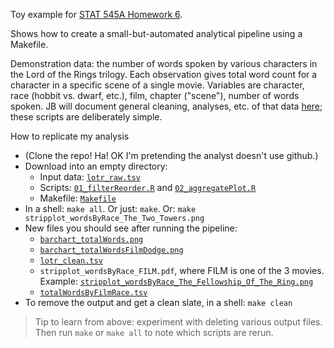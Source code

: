 Toy example for [STAT 545A Homework 6](http://www.stat.ubc.ca/~jenny/STAT545A/hw06_puttingAllTogether.html).

Shows how to create a small-but-automated analytical pipeline using a Makefile.

Demonstration data: the number of words spoken by various characters in the Lord of the Rings trilogy. Each observation gives total word count for a character in a specific scene of a single movie. Variables are character, race (hobbit vs. dwarf, etc.), film, chapter ("scene"), number of words spoken. JB will document general cleaning, analyses, etc. of that data [here](https://github.com/jennybc/lotr); these scripts are deliberately simple.

How to replicate my analysis

  * (Clone the repo! Ha! OK I'm pretending the analyst doesn't use github.)
  * Download into an empty directory:
    - Input data: [`lotr_raw.tsv`](https://github.com/jennybc/STAT545A/blob/master/hw06_scaffolds/01_justR/lotr_raw.tsv)
    - Scripts: [`01_filterReorder.R`](https://raw.github.com/jennybc/STAT545A/master/hw06_scaffolds/01_justR/01_filterReorder.R) and [`02_aggregatePlot.R`](https://raw.github.com/jennybc/STAT545A/master/hw06_scaffolds/01_justR/02_aggregatePlot.R)
    - Makefile: [`Makefile`](https://raw.github.com/jennybc/STAT545A/master/hw06_scaffolds/02_rAndMake/Makefile)
  * In a shell: `make all`. Or just: `make`. Or: `make stripplot_wordsByRace_The_Two_Towers.png`
  * New files you should see after running the pipeline:
    - [`barchart_totalWords.png`](https://raw.github.com/jennybc/STAT545A/master/hw06_scaffolds/01_justR/barchart_totalWords.png)
    - [`barchart_totalWordsFilmDodge.png`](https://raw.github.com/jennybc/STAT545A/master/hw06_scaffolds/01_justR/barchart_totalWordsFilmDodge.png)
    - [`lotr_clean.tsv`](https://github.com/jennybc/STAT545A/blob/master/hw06_scaffolds/01_justR/lotr_clean.tsv)
    - `stripplot_wordsByRace_FILM.pdf`, where FILM is one of the 3 movies. Example: [`stripplot_wordsByRace_The_Fellowship_Of_The_Ring.png`](https://raw.github.com/jennybc/STAT545A/master/hw06_scaffolds/01_justR/stripplot_wordsByRace_The_Fellowship_Of_The_Ring.png)
    - [`totalWordsByFilmRace.tsv`](https://github.com/jennybc/STAT545A/blob/master/hw06_scaffolds/01_justR/totalWordsByFilmRace.tsv)
  * To remove the output and get a clean slate, in a shell: `make clean`

> Tip to learn from above: experiment with deleting various output files. Then run `make` or `make all` to note which scripts are rerun.
